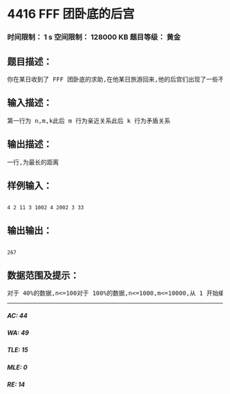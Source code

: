 # 4416 FFF 团卧底的后宫   
### 时间限制： 1 s     空间限制： 128000 KB     题目等级： 黄金  
## 题目描述：  

<pre>
你在某日收到了 FFF 团卧底的求助,在他某日旅游回来,他的后宫们出现了一些不可调和的矛盾,如果 FFF 团卧底把自己的宝贝分给 a 号妹子,那么 b 号妹子至少要在站在 a 号妹子的右边距离 d,妹子才愿意得到那个宝贝。可是后宫里也有玩得好的妹子呀,她们总是渴望亲近一点,如果把自己的宝贝分给 a 号妹子,那么与她亲近的妹子与 a 号妹子的距离不会超过 l。现在总共有 n 个妹子,k 个这样的矛盾关系,m 个亲近关系。假设他的宝贝是无限的,保证每一个妹子都有宝贝的情况下,第 n 个妹子和第一个妹子的最远距离是多少呢?
</pre>
  
  
## 输入描述：  

<pre>
第一行为 n,m,k此后 m 行为亲近关系此后 k 行为矛盾关系
</pre>
  
  
## 输出描述：  

<pre>
一行,为最长的距离
</pre>
  
  
## 样例输入：  

<pre><code>
4 2 11 3 1002 4 2002 3 33
</code></pre>
  
  
## 输出输出：  

<pre><code>
267
</code></pre>
  
  
## 数据范围及提示：  

<pre>
对于 40%的数据,n<=100对于 100%的数据,n<=1000,m<=10000,从 1 开始编号,距离在 int 范围内
</pre>
  
  
***  

##### AC: 44  
##### WA: 49  
##### TLE: 15  
##### MLE: 0  
##### RE: 14  
